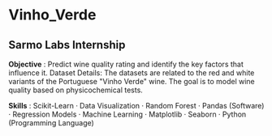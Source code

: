 # Vinho_Verde
## Sarmo Labs Internship 
__Objective__ : Predict wine quality rating and identify the key factors that influence it. Dataset Details: The datasets are related to the red and white variants of the Portuguese "Vinho Verde" wine. The goal is to model wine quality based on physicochemical tests.

**Skills** : Scikit-Learn · Data Visualization · Random Forest · Pandas (Software) · Regression Models · Machine Learning · Matplotlib · Seaborn · Python (Programming Language)
